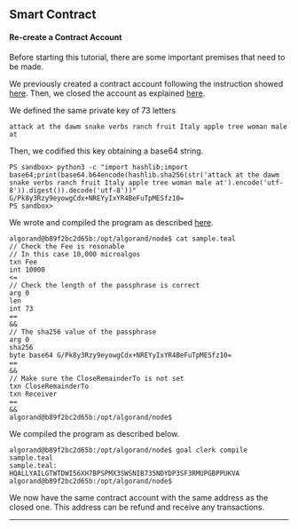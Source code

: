 ## Smart Contract

#### Re-create a Contract Account

Before starting this tutorial, there are some important premises that need to be made.

We previously created a contract account following the instruction showed [here](https://github.com/asc1-experimenter/asc1-experiments/blob/master/smart_contract/create_contract_account.md#create_contract_account). Then, we closed the account as explained [here](https://github.com/asc1-experimenter/asc1-experiments/blob/master/smart_contract/close_contract_account.md#close_contract_account).

We defined the same private key of 73 letters

```
attack at the dawm snake verbs ranch fruit Italy apple tree woman male at
```

Then, we codified this key obtaining a base64 string.

```
PS sandbox> python3 -c "import hashlib;import base64;print(base64.b64encode(hashlib.sha256(str('attack at the dawm snake verbs ranch fruit Italy apple tree woman male at').encode('utf-8')).digest()).decode('utf-8'))"
G/Pk8y3Rzy9eyowgCdx+NREYyIxYR4BeFuTpMESfz10=
PS sandbox> 
```

We wrote and compiled the program as described [here](https://github.com/asc1-experimenter/asc1-experiments/blob/master/smart_contract/create_contract_account.md#create_contract_account).

```
algorand@b89f2bc2d65b:/opt/algorand/node$ cat sample.teal
// Check the Fee is resonable
// In this case 10,000 microalgos
txn Fee
int 10000
<=
// Check the length of the passphrase is correct
arg 0
len
int 73
==
&&
// The sha256 value of the passphrase
arg 0
sha256
byte base64 G/Pk8y3Rzy9eyowgCdx+NREYyIxYR4BeFuTpMESfz10=
==
&&
// Make sure the CloseRemainderTo is not set
txn CloseRemainderTo
txn Receiver
==
&&
algorand@b89f2bc2d65b:/opt/algorand/node$
```

We compiled the program as described below.

```
algorand@b89f2bc2d65b:/opt/algorand/node$ goal clerk compile sample.teal
sample.teal: HQALLYAILGTWTDWI56XH7BPSPMX3SWSNIB735NDYDP3SF3RMUPGBPPUKVA
algorand@b89f2bc2d65b:/opt/algorand/node$
```

We now have the same contract account with the same address as the closed one. This address can be refund and receive any transactions.

------
